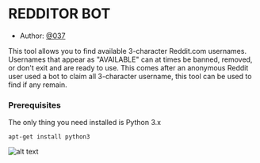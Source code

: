# REDDITOR BOT

* Author: [@037](https://twitter.com/037)

This tool allows you to find available 3-character Reddit.com usernames. Usernames that appear as "AVAILABLE" can at times be banned, removed, or don't exit and are ready to use. This comes after an anonymous Reddit user used a bot to claim all 3-character username, this tool can be used to find if any remain.

### Prerequisites

The only thing you need installed is Python 3.x

```
apt-get install python3
```

![alt text](https://raw.githubusercontent.com/649/Redditor-Bot/master/redditor.png)